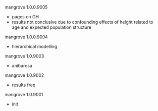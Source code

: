 mangrove 1.0.0.9005
* pages on GH
* results not conclusive due to confounding effects of height related to age and expected population structure

mangrove 1.0.0.9004
* hierarchical modelling

mangrove 1.0.9003
* anibarosa

mangrove 1.0.9002
* results freq

mangrove 1.0.9001
* init

